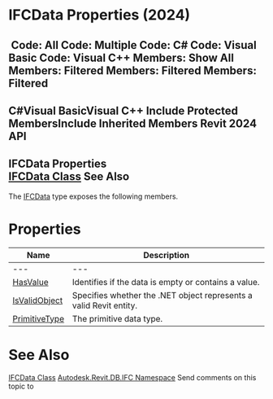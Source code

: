 # IFCData Properties (2024)

﻿
 Code: All Code: Multiple Code: C# Code: Visual Basic Code: Visual C++  Members: Show All Members: Filtered Members: Filtered Members: Filtered   
---  
C#Visual BasicVisual C++
Include Protected MembersInclude Inherited Members
Revit 2024 API  
---  
IFCData Properties  
[IFCData Class](34762033-771a-ebee-bd69-509c55ae78f0.md "IFCData Class") See Also  
---  
The [IFCData](34762033-771a-ebee-bd69-509c55ae78f0.md "IFCData Class") type exposes the following members.
# Properties
| Name | Description |
| --- | --- |
| --- | --- | --- |
| [HasValue](71e834d1-94f3-ff71-f6e5-91d24d89dcf3.md "HasValue Property") | Identifies if the data is empty or contains a value. |
| [IsValidObject](db28c8bc-f15c-2719-c06a-b18d954cdc1c.md "IsValidObject Property") | Specifies whether the .NET object represents a valid Revit entity. |
| [PrimitiveType](1b9d23db-b700-1f02-e02e-77ac73e7d667.md "PrimitiveType Property") | The primitive data type. |

# See Also
[IFCData Class](34762033-771a-ebee-bd69-509c55ae78f0.md "IFCData Class")
[Autodesk.Revit.DB.IFC Namespace](b823fafb-1ba1-896b-4097-142c2817ce74.md "Autodesk.Revit.DB.IFC Namespace")
Send comments on this topic to 